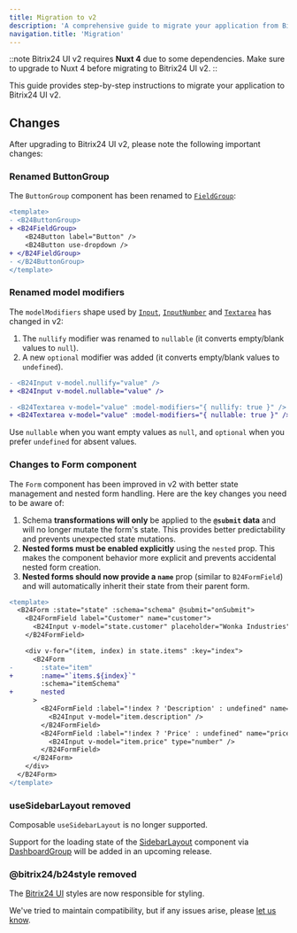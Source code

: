```yaml
---
title: Migration to v2
description: 'A comprehensive guide to migrate your application from Bitrix24 UI v1 to Bitrix24 UI v2.'
navigation.title: 'Migration'
---
```


::note
Bitrix24 UI v2 requires **Nuxt 4** due to some dependencies. Make sure to upgrade to Nuxt 4 before migrating to Bitrix24 UI v2.
::

This guide provides step-by-step instructions to migrate your application to Bitrix24 UI v2.

## Changes

After upgrading to Bitrix24 UI v2, please note the following important changes:

### Renamed ButtonGroup

The `ButtonGroup` component has been renamed to [`FieldGroup`](/docs/components/field-group/):

```diff
<template>
- <B24ButtonGroup>
+ <B24FieldGroup>
    <B24Button label="Button" />
    <B24Button use-dropdown />
+ </B24FieldGroup>
- </B24ButtonGroup>
</template>
```

### Renamed model modifiers

The `modelModifiers` shape used by [`Input`](/docs/components/input/), [`InputNumber`](/docs/components/input-number/) and [`Textarea`](/docs/components/textarea/) has changed in v2:

1. The `nullify` modifier was renamed to `nullable` (it converts empty/blank values to `null`).
2. A new `optional` modifier was added (it converts empty/blank values to `undefined`).

```diff
- <B24Input v-model.nullify="value" />
+ <B24Input v-model.nullable="value" />
```

```diff
- <B24Textarea v-model="value" :model-modifiers="{ nullify: true }" />
+ <B24Textarea v-model="value" :model-modifiers="{ nullable: true }" />
```

Use `nullable` when you want empty values as `null`, and `optional` when you prefer `undefined` for absent values.

### Changes to Form component

The `Form` component has been improved in v2 with better state management and nested form handling. Here are the key changes you need to be aware of:

1. Schema **transformations will only** be applied to the **`@submit` data** and will no longer mutate the form's state. This provides better predictability and prevents unexpected state mutations.
2. **Nested forms must be enabled explicitly** using the `nested` prop. This makes the component behavior more explicit and prevents accidental nested form creation.
3. **Nested forms should now provide a `name`** prop (similar to `B24FormField`) and will automatically inherit their state from their parent form.

```diff
<template>
  <B24Form :state="state" :schema="schema" @submit="onSubmit">
    <B24FormField label="Customer" name="customer">
      <B24Input v-model="state.customer" placeholder="Wonka Industries" />
    </B24FormField>

    <div v-for="(item, index) in state.items" :key="index">
      <B24Form
-       :state="item"
+       :name="`items.${index}`"
        :schema="itemSchema"
+       nested
      >
        <B24FormField :label="!index ? 'Description' : undefined" name="description">
          <B24Input v-model="item.description" />
        </B24FormField>
        <B24FormField :label="!index ? 'Price' : undefined" name="price">
          <B24Input v-model="item.price" type="number" />
        </B24FormField>
      </B24Form>
    </div>
  </B24Form>
</template>
```

### useSidebarLayout removed 

Composable `useSidebarLayout` is no longer supported.

Support for the loading state of the [SidebarLayout](/docs/components/sidebar-layout/) component via [DashboardGroup](/docs/components/dashboard-group/) will be added in an upcoming release.

### @bitrix24/b24style removed

The [Bitrix24 UI](https://github.com/bitrix24/b24ui/tree/main/src/runtime/air-design-tokens) styles are now responsible for styling.

We've tried to maintain compatibility, but if any issues arise, please [let us know](https://github.com/bitrix24/b24ui/issues).

